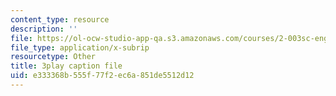 ```yaml
---
content_type: resource
description: ''
file: https://ol-ocw-studio-app-qa.s3.amazonaws.com/courses/2-003sc-engineering-dynamics-fall-2011/e333368b555f77f2ec6a851de5512d12_zNCBDrnT05E.srt
file_type: application/x-subrip
resourcetype: Other
title: 3play caption file
uid: e333368b-555f-77f2-ec6a-851de5512d12
---
```

